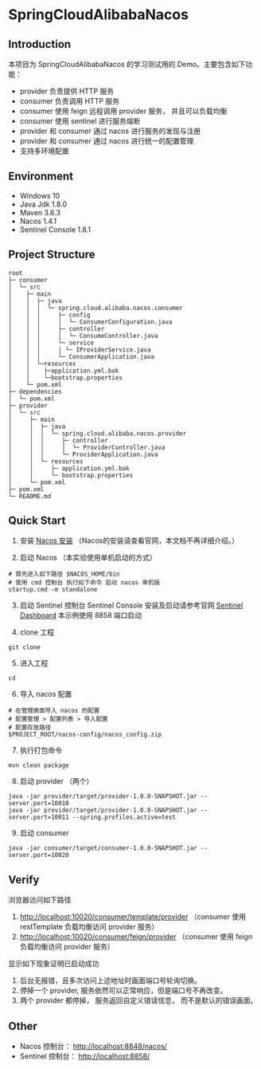 # SpringCloudAlibabaNacos

## Introduction

本项目为 SpringCloudAlibabaNacos 的学习测试用的 Demo。主要包含如下功能：

+ provider 负责提供 HTTP 服务
+ consumer 负责调用 HTTP 服务
+ consumer 使用 feign 远程调用 provider 服务， 并且可以负载均衡
+ consumer 使用 sentinel 进行服务熔断
+ provider 和 consumer 通过 nacos 进行服务的发现与注册
+ provider 和 consumer 通过 nacos 进行统一的配置管理
+ 支持多环境配置

## Environment

+ Windows 10
+ Java Jdk 1.8.0
+ Maven 3.6.3
+ Nacos 1.4.1
+ Sentinel Console 1.8.1

## Project Structure

```
root
├─ consumer
│  └─ src
│    ├─ main
│    │  ├─ java
│    │  │  └─ spring.cloud.alibaba.nacos.consumer
│    │  │     ├─ config
│    │  │     │  └─ ConsumerConfiguration.java
│    │  │     ├─ controller
│    │  │     │  └─ ConsumeController.java
│    │  │     └─ service
│    │  │     │ └─ IProviderService.java
│    │  │     └─ ConsumerApplication.java
│    │  └─resources
│    │    ├─application.yml.bak
│    │    └─bootstrap.properties
│    └─ pom.xml
├─ dependencies
│  └─ pom.xml
├─ provider
│  └─ src
│     ├─ main
│     │  ├─ java
│     │  │  └─ spring.cloud.alibaba.nacos.provider
│     │  │     ├─ controller
│     │  │     │  └─ ProviderController.java
│     │  │     └─ ProviderApplication.java
│     │  └─ resources
│     │     ├─ application.yml.bak
│     │     └─ bootstrap.properties
│     └─ pom.xml
├─ pom.xml
└─ README.md
```

## Quick Start

1. 安装 [Nacos 安装](https://nacos.io/zh-cn/docs/quick-start.html) （Nacos的安装请查看官网，本文档不再详细介绍。）

2. 启动 Nacos （本实验使用单机启动的方式）

```shell
# 首先进入如下路径 $NACOS_HOME/bin
# 使用 cmd 控制台 执行如下命令 启动 nacos 单机版
startup.cmd -m standalone
```

3. 启动 Sentinel 控制台 Sentinel Console 安装及启动请参考官网 [Sentinel Dashboard](https://github.com/alibaba/Sentinel/wiki/Dashboard)
本示例使用 8858 端口启动

4. clone 工程

```shell
git clone 
```

5. 进入工程

```shell
cd 
```

6. 导入 nacos 配置

```shell
# 在管理画面导入 nacos 的配置
# 配置管理 > 配置列表 > 导入配置
# 配置存放路径
$PROJECT_ROOT/nacos-config/nacos_config.zip
```

7. 执行打包命令

```shell
mvn clean package 
```

8. 启动 provider （两个）

```shell
java -jar provider/target/provider-1.0.0-SNAPSHOT.jar --server.port=10010
java -jar provider/target/provider-1.0.0-SNAPSHOT.jar --server.port=10011 --spring.profiles.active=test
```

9. 启动 consumer

```shell
java -jar consumer/target/consumer-1.0.0-SNAPSHOT.jar --server.port=10020
```

## Verify

浏览器访问如下路径

1. [http://localhost:10020/consumer/template/provider](http://localhost:10020/consumer/template/provider) （consumer 使用 restTemplate 负载均衡访问 provider 服务）
2. [http://localhost:10020/consumer/feign/provider](http://localhost:10020/consumer/feign/provider) （consumer 使用 feign 负载均衡访问 provider 服务）

显示如下现象证明已启动成功

1. 后台无报错，且多次访问上述地址时画面端口号轮询切换。
2. 停掉一个 provider, 服务依然可以正常响应，但是端口号不再改变。
3. 两个 provider 都停掉， 服务返回自定义错误信息， 而不是默认的错误画面。

## Other

+ Nacos 控制台： [http://localhost:8848/nacos/](http://localhost:8848/nacos/)
+ Sentinel 控制台： [http://localhost:8858/](http://localhost:8858/) 

